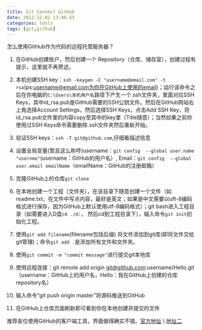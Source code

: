 ```yaml
---
title: Git Connect GitHub
date: 2012-12-02 13:40:43
categories: tools
tags: [git,github]
---
```

怎么使用GitHub作为代码的远程托管服务器？

1. 在GitHub创建账户，然后创建一个 Repository（仓库、储存室），创建过程有提示，这里就不再赘述。

2. 本机创建SSH key：`ssh -keygen -C "username@email.com" -t rsa`(ps:username@email.com为你在GitHub上使用的email)；运行该命令之后在你电脑的`C:\Users\本机用户名`路径下产生一个.ssh文件夹，里面对应SSH Keys，其中id_rsa.pub是GitHub需要的SSH公钥文件。然后在GitHub网站右上角选择Account Settings，然后选择SSH Keys，点击Add SSH Key，将id_rsa.pub文件里的内容copy至其中的key里（Title随意）；当然如果之前你使用过SSH Keys命令需要删除.ssh文件夹然后重新开始。

3. 验证SSH keys：`ssh -T git@github.com`,仔细看描述信息

5. 设置全局变量(暂且这么称呼)username：`git config  --global user.name "usernme"`(username：GitHub的用户名）, Email：`git config  --global user.email emailName`（emailName：GitHub的注册邮箱） 

6. 克隆GitHub上的仓库`git clone ` 

4. 在本地创建一个工程（文件夹），在该目录下随意创建一个文件（如readme.txt，在文件中写点内容，最好是英文；如果是中文需要以uft-8编码格式进行保存，因为GitHub上默认使用utf-8编码格式）；git bash进入工程目录（如需要进入D盘`cd ./d:`， 然后cd到工程目录下），输入命令`git init`初始化工程。

5.  使用`git add filename`(filename包括后缀) 将文件添加到git库(即将文件交给git管理)；命令`git add .`是添加所有文件和文件夹。

6.  使用`git commit -m "commit message"`进行提交git本地库

12. 使用远程连接：git remote add origin git@github.com:username/Hello.git （username：GitHub上的用户名，Hello：我在GitHub上创建的仓库repository名）

13.  输入命令“git push origin master”将源码推送到GitHub

14.  在GitHub上仓库页面刷新即可看到你在本地创建并提交的文件

推荐各位使用GitHub的客户端工具，界面做得确实不错。[官方地址](http://windows.github.com) \ [地址二](http://github-windows.s3.amazonaws.com/setup.exe)